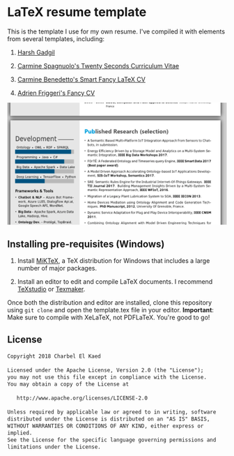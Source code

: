 # LaTeX resume template

This is the template I use for my own resume. I've compiled it with elements from several templates, including:

1. [Harsh Gadgil](https://github.com/opensorceror/Data-Engineer-Resume-LaTeX)

2. [Carmine Spagnuolo's Twenty Seconds Curriculum Vitae](https://github.com/spagnuolocarmine/TwentySecondsCurriculumVitae-LaTex)

3. [Carmine Benedetto's Smart Fancy LaTeX CV](https://github.com/neoben/smart-fancy-latex-cv)

4. [Adrien Friggeri's Fancy CV](https://www.sharelatex.com/templates/52fb8c1f33621a613683ecad)

![CV Screenshot](Screen.png)

## Installing pre-requisites (Windows)

1. Install [MiKTeX](https://miktex.org/howto/install-miktex), a TeX distribution for Windows that includes a large number of major packages.

2. Install an editor to edit and compile LaTeX documents. I recommend [TeXstudio](http://www.texstudio.org/) or [Texmaker](http://www.xm1math.net/texmaker/).

Once both the distribution and editor are installed, clone this repository using `git clone` and open the template.tex file in your editor. **Important**: Make sure to compile with XeLaTeX, not PDFLaTeX. You're good to go!

## License

```
Copyright 2018 Charbel El Kaed

Licensed under the Apache License, Version 2.0 (the "License");
you may not use this file except in compliance with the License.
You may obtain a copy of the License at

   http://www.apache.org/licenses/LICENSE-2.0

Unless required by applicable law or agreed to in writing, software
distributed under the License is distributed on an "AS IS" BASIS,
WITHOUT WARRANTIES OR CONDITIONS OF ANY KIND, either express or implied.
See the License for the specific language governing permissions and
limitations under the License.
```

